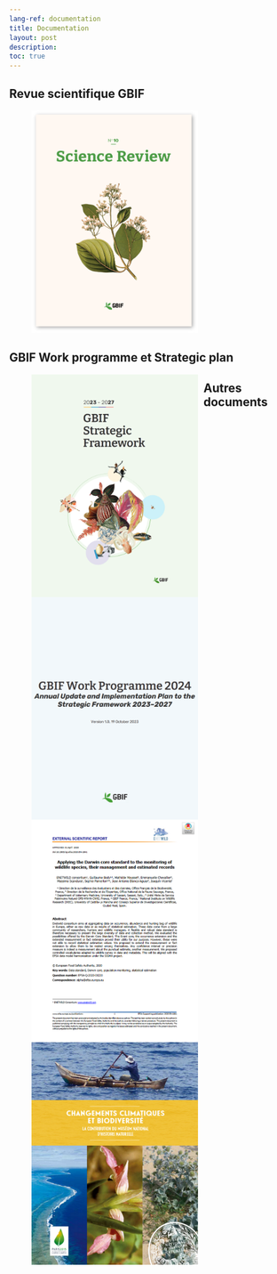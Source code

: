 ```yaml
---
lang-ref: documentation
title: Documentation
layout: post
description: 
toc: true
---
```

## Revue scientifique GBIF
<figure>
    <a href="https://www.gbif.org/science-review" target="_blank"><img src="/assets/images/documents/SR10.png" width="300" height="400" alt="Revue Scientifique n°10" ></a>
</figure>

## GBIF Work programme et Strategic plan
<figure>
    <a href="https://www.gbif.org/strategic-plan" target="_blank"><img src="/assets/images/documents/SF24-27.png" width="300" height="400" style="float:left; margin-right:10px;" alt="Strategic Plan 2023-2027"></a>
</figure> 
<figure>
    <a href="https://docs.gbif.org/2024-work-programme/en/gbif-work-programme-2024.en.pdf" target="_blank"><img src="/assets/images/documents/WP24.png" width="300" height="400" style="float:left; margin-right:10px;" alt="Work Programme 2024"></a>
</figure>

## Autres documents

<figure>
    <a href="https://efsa.onlinelibrary.wiley.com/doi/abs/10.2903/sp.efsa.2020.EN-1841" target="_blank"><img src="/assets/images/documents/dwg_enetwild.png" width="300" height="400" style="float:left; margin-right:10px;" alt="Applying the Darwin core standard to the monitoring of wildlife species, their management and estimated records"></a>
</figure>
<figure>
    <a href="/assets/fichiers/changements_climatiques_et_biodiversite.pdf" target="_blank"><img src="/assets/images/documents/MNHN_CLIMAT_BIODIV.png" width="300" height="400" style="float:left;" alt="Changements climatiques et biodiversité"></a>
</figure>
